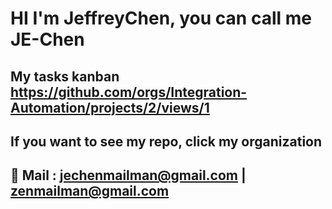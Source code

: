 #  HI I'm JeffreyChen, you can call me JE-Chen 
## My tasks kanban https://github.com/orgs/Integration-Automation/projects/2/views/1
## If you want to see my repo, click my organization
## 📧 Mail : jechenmailman@gmail.com | zenmailman@gmail.com 

